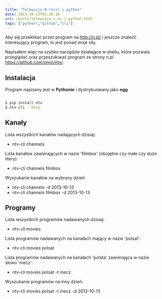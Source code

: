 ```yaml
---
title: "Telewizja N (nc+) i python"
date: 2013-10-12T01:26:16
url: /posts/telewizja-n-nc-i-python.html
tags: ["python","github","cli"]
---
```


Aby się przeklikać przez program na http://n.pl/ i jeszcze znaleźć interesujący program, to jest ponad moje siły.

Napisałem więc na szybko narzędzie działające w shellu, które pozwala przeglądać oraz przeszukiwać program ze strony
n.pl https://github.com/onjin/ntv/.

<!-- more -->

## Instalacja

Program napisany jest w **Pythonie** i dystrybuowany jako **egg**

```bash

$ pip install ntv
$ ntv-cli --help
```


## Kanały

Lista wszystkich kanałów nadających dzisiaj:

 * ntv-cli channels

Lista kanałów zawierających w nazie 'filmbox' (obojętne czy małe czy duże litery):

 * ntv-cli channels filmbox

Wyszukanie kanałów na wybrany dzień:

 * ntv-cli channels -d 2013-10-13
 * ntv-cli channels filmbox -d 2013-10-13

## Programy

Lista wszystkich programów nadawanych dzisiaj:

 * ntv-cli movies

Lista programów nadawanych na kanałach mający w nazie 'polsat':

 * ntv-cli movies polsat

Lista programów nadawanych na kanałach 'polsta' zawierająca w nazie słowo 'mecz':

 * ntv-cli movies polsat -t mecz

Wyszukanie programów na inny dzień:

 * ntv-cli movies polsat -t mecz -d 2013-10-13
